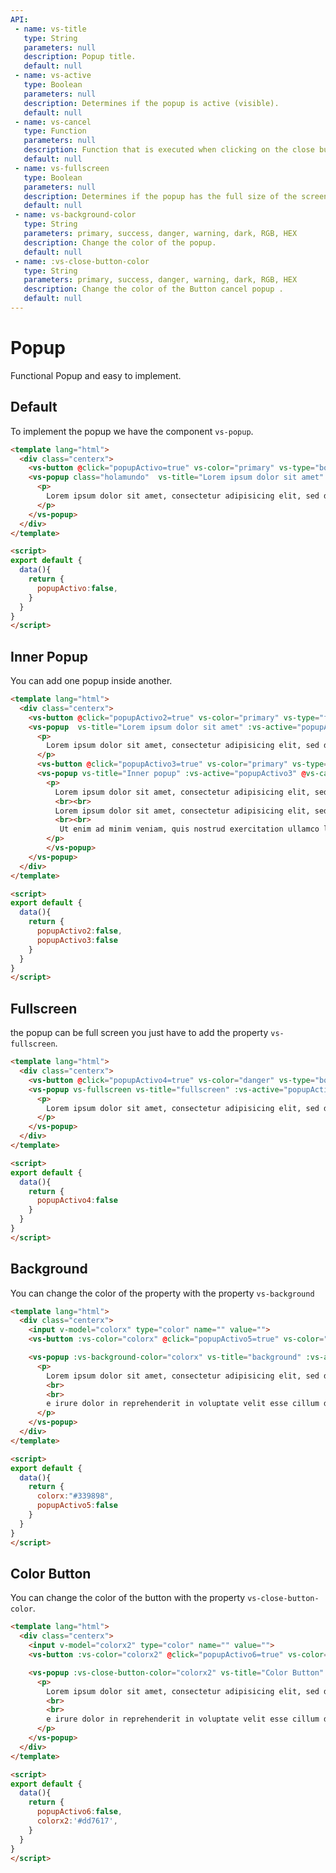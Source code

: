 ```yaml
---
API:
 - name: vs-title
   type: String
   parameters: null
   description: Popup title.
   default: null
 - name: vs-active
   type: Boolean
   parameters: null
   description: Determines if the popup is active (visible).
   default: null
 - name: vs-cancel
   type: Function
   parameters: null
   description: Function that is executed when clicking on the close button.
   default: null
 - name: vs-fullscreen
   type: Boolean
   parameters: null
   description: Determines if the popup has the full size of the screen.
   default: null
 - name: vs-background-color
   type: String
   parameters: primary, success, danger, warning, dark, RGB, HEX
   description: Change the color of the popup.
   default: null
 - name: :vs-close-button-color
   type: String
   parameters: primary, success, danger, warning, dark, RGB, HEX
   description: Change the color of the Button cancel popup .
   default: null
---
```


# Popup

<box header>

  Functional Popup and easy to implement.

</box>


<box>

## Default

To implement the popup we have the component `vs-popup`.

<vuecode md>
<div slot="demo">
  <Demos-Popup-Default />
</div>
<div slot="code">

```html
<template lang="html">
  <div class="centerx">
    <vs-button @click="popupActivo=true" vs-color="primary" vs-type="border">Open Default popup</vs-button>
    <vs-popup class="holamundo"  vs-title="Lorem ipsum dolor sit amet" :vs-active="popupActivo" @vs-cancel="popupActivo=false">
      <p>
        Lorem ipsum dolor sit amet, consectetur adipisicing elit, sed do eiusmod tempor incididunt ut labore et dolore magna aliqua. Ut enim ad minim veniam, quis nostrud exercitation ullamco laboris nisi ut aliquip ex ea commodo consequat. Duis aute irure dolor in reprehenderit in voluptate velit esse cillum dolore eu fugiat nulla pariatur. Excepteur sint occaecat cupidatat non proident, sunt in culpa qui officia deserunt mollit anim id est laborum.
      </p>
    </vs-popup>
  </div>
</template>

<script>
export default {
  data(){
    return {
      popupActivo:false,
    }
  }
}
</script>
```

</div>
</vuecode>
</box>


<box>

## Inner Popup

You can add one popup inside another.

<vuecode md>
<div slot="demo">
  <Demos-Popup-Nested />
</div>
<div slot="code">

```html
<template lang="html">
  <div class="centerx">
    <vs-button @click="popupActivo2=true" vs-color="primary" vs-type="filled">Open Pupup</vs-button>
    <vs-popup  vs-title="Lorem ipsum dolor sit amet" :vs-active="popupActivo2" @vs-cancel="popupActivo2=false">
      <p>
        Lorem ipsum dolor sit amet, consectetur adipisicing elit, sed do eiusmod tempor incididunt ut
      </p>
      <vs-button @click="popupActivo3=true" vs-color="primary" vs-type="filled">Open Inner Pupup</vs-button>
      <vs-popup vs-title="Inner popup" :vs-active="popupActivo3" @vs-cancel="popupActivo3=false">
        <p>
          Lorem ipsum dolor sit amet, consectetur adipisicing elit, sed do eiusmod tempor incididunt ut labore et dolore magna aliqua. Ut enim ad minim veniam, quis nostrud exercitation ullamco laboris nisi ut aliquip ex ea commodo consequat. Duis aute irure dolor in reprehenderit in voluptate velit esse cillum dolore eu fugiat nulla pariatur. Excepteur sint occaecat cupidatat non proident, sunt in culpa qui officia deserunt mollit anim id est laborum.
          <br><br>
          Lorem ipsum dolor sit amet, consectetur adipisicing elit, sed do eiusmod tempor incididunt ut labore et dolore magna aliqua.
          <br><br>
           Ut enim ad minim veniam, quis nostrud exercitation ullamco laboris nisi ut aliquip ex ea commodo consequat. Duis aute irure dolor in reprehenderit in voluptate velit esse cillum dolore eu fugiat nulla pariatur. Excepteur sint occaecat cupidatat non proident, sunt in culpa qui officia deserunt mollit anim id est laborum.
        </p>
        </vs-popup>
    </vs-popup>
  </div>
</template>

<script>
export default {
  data(){
    return {
      popupActivo2:false,
      popupActivo3:false
    }
  }
}
</script>
```

</div>
</vuecode>
</box>


<box>

## Fullscreen

the popup can be full screen you just have to add the property `vs-fullscreen`.

<vuecode md>
<div slot="demo">
  <Demos-Popup-Fullscreen />
</div>
<div slot="code">

```html
<template lang="html">
  <div class="centerx">
    <vs-button @click="popupActivo4=true" vs-color="danger" vs-type="border">Open fullscreen popup</vs-button>
    <vs-popup vs-fullscreen vs-title="fullscreen" :vs-active="popupActivo4" @vs-cancel="popupActivo4=false">
      <p>
        Lorem ipsum dolor sit amet, consectetur adipisicing elit, sed do eiusmod tempor incididunt ut labore et dolore magna aliqua. Ut enim ad minim veniam, quis nostrud exercitation ullamco laboris nisi ut aliquip ex ea commodo consequat. Duis aute irure dolor in reprehenderit in voluptate velit esse cillum dolore eu fugiat nulla pariatur. Excepteur sint occaecat cupidatat non proident, sunt in culpa qui officia deserunt mollit anim id est laborum.
      </p>
    </vs-popup>
  </div>
</template>

<script>
export default {
  data(){
    return {
      popupActivo4:false
    }
  }
}
</script>
```

</div>
</vuecode>
</box>


<box>

## Background

You can change the color of the property with the property `vs-background`

<vuecode md>
<div slot="demo">
  <Demos-Popup-Background />
</div>
<div slot="code">

```html
<template lang="html">
  <div class="centerx">
    <input v-model="colorx" type="color" name="" value="">
    <vs-button :vs-color="colorx" @click="popupActivo5=true" vs-color="warning" vs-type="filled">Open background popup</vs-button>

    <vs-popup :vs-background-color="colorx" vs-title="background" :vs-active="popupActivo5" @vs-cancel="popupActivo5=false">
      <p>
        Lorem ipsum dolor sit amet, consectetur adipisicing elit, sed do eiusmod tempor incididunt ut labore et dolore magna aliqua. Ut enim ad minim veniam, quis nostrud exercitation ullamco laboris nisi ut aliquip ex ea commodo consequat. Duis aute irure dolor in reprehenderit in voluptate velit esse cillum dolore eu fugiat nulla pariatur. Excepteur sint occaecat cupidatat non proident, sunt in culpa qui officia deserunt mollit anim id est laborum.
        <br>
        <br>
        e irure dolor in reprehenderit in voluptate velit esse cillum dolore eu fugiat nulla pariatur. Excepteur sint occaecat cupidatat non proident, sunt in culpa qui officia deserunt mollit anim id est laborum.
      </p>
    </vs-popup>
  </div>
</template>

<script>
export default {
  data(){
    return {
      colorx:"#339898",
      popupActivo5:false
    }
  }
}
</script>
```

</div>
</vuecode>
</box>


<box>

## Color Button

You can change the color of the button with the property `vs-close-button-color`.

<vuecode md>
<div slot="demo">
  <Demos-Popup-Colorbutton />
</div>
<div slot="code">

```html
<template lang="html">
  <div class="centerx">
    <input v-model="colorx2" type="color" name="" value="">
    <vs-button :vs-color="colorx2" @click="popupActivo6=true" vs-color="dark" vs-type="border">Open color button popup</vs-button>

    <vs-popup :vs-close-button-color="colorx2" vs-title="Color Button" :vs-active="popupActivo6" @vs-cancel="popupActivo6=false">
      <p>
        Lorem ipsum dolor sit amet, consectetur adipisicing elit, sed do eiusmod tempor incididunt ut labore et dolore magna aliqua. Ut enim ad minim veniam, quis nostrud exercitation ullamco laboris nisi ut aliquip ex ea commodo consequat. Duis aute irure dolor in reprehenderit in voluptate velit esse cillum dolore eu fugiat nulla pariatur. Excepteur sint occaecat cupidatat non proident, sunt in culpa qui officia deserunt mollit anim id est laborum.
        <br>
        <br>
        e irure dolor in reprehenderit in voluptate velit esse cillum dolore eu fugiat nulla pariatur. Excepteur sint occaecat cupidatat non proident, sunt in culpa qui officia deserunt mollit anim id est laborum.
      </p>
    </vs-popup>
  </div>
</template>

<script>
export default {
  data(){
    return {
      popupActivo6:false,
      colorx2:'#dd7617',
    }
  }
}
</script>
```

</div>
</vuecode>
</box>
